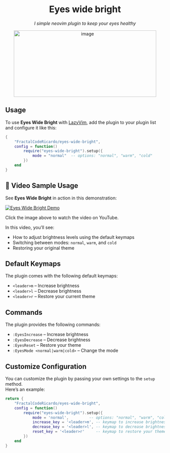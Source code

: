 <div align="center">

# **Eyes wide bright**

</div>



<p align="center">
  <em>I simple neovim plugin to keep your eyes healthy</em>
</p>

<p align="center">
  <img width="450" height="210" alt="image" src="https://github.com/user-attachments/assets/9ed9fc02-99c0-4795-95be-cd878070aa62" />
</p>

## Usage

To use **Eyes Wide Bright** with [LazyVim](https://github.com/LazyVim/LazyVim), add the plugin to your plugin list and configure it like this:

```lua
{
    "FractalCodeRicardo/eyes-wide-bright",
    config = function()
        require("eyes-wide-bright").setup({
            mode = "normal"  -- options: "normal", "warm", "cold"
        })
    end
}
```
## 🎥 Video Sample Usage

See **Eyes Wide Bright** in action in this demonstration:

[![Eyes Wide Bright Demo](https://img.youtube.com/vi/8CGfOMWHGj8/0.jpg)](https://www.youtube.com/watch?v=8CGfOMWHGj8)

Click the image above to watch the video on YouTube.  

In this video, you’ll see:

- How to adjust brightness levels using the default keymaps  
- Switching between modes: `normal`, `warm`, and `cold`  
- Restoring your original theme
  
## Default Keymaps

The plugin comes with the following default keymaps:

- `<leader>m` – Increase brightness  
- `<leader>l` – Decrease brightness  
- `<leader>r` – Restore your current theme

## Commands

The plugin provides the following commands:

- `:EyesIncrease` – Increase brightness  
- `:EyesDecrease` – Decrease brightness  
- `:EyesReset` – Restore your theme  
- `:EyesMode <normal|warm|cold>` – Change the mode

## Customize Configuration

You can customize the plugin by passing your own settings to the `setup` method.  
Here’s an example:

```lua
return {
    "FractalCodeRicardo/eyes-wide-bright",
    config = function()
        require("eyes-wide-bright").setup({
            mode = 'normal',         -- options: "normal", "warm", "cold"
            increase_key = '<leader>m', -- keymap to increase brightness
            decrease_key = '<leader>l', -- keymap to decrease brightness
            reset_key = '<leader>r'     -- keymap to restore your theme
        })
    end
}
